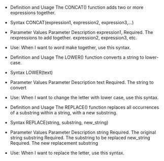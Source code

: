 <!-- CONCAT -->
- Definition and Usage
The CONCAT() function adds two or more expressions together.

- Syntax
CONCAT(expression1, expression2, expression3,...)

- Parameter Values
Parameter	          Description
expression1,          Required. The rexpressions to add together.
expression2,
expression3,
etc.	                

- Use: When I want to word make together, use this syntax.

<!-- LOWER -->
- Definition and Usage
The LOWER() function converts a string to lower-case.

- Syntax
LOWER(text)

- Parameter Values
Parameter	          Description
text	              Required. The string to convert

- Use: When I want to change the letter with lower case, use this syntax.

<!-- REPLACE -->
- Definition and Usage
The REPLACE() function replaces all occurrences of a substring within a string, with a new substring.

- Syntax
REPLACE(string, substring, new_string)

- Parameter Values
Parameter	          Description
string	              Required. The original string
substring	          Required. The substring to be replaced
new_string	          Required. The new replacement substring

- Use: When I want to replace the letter, use this syntax.